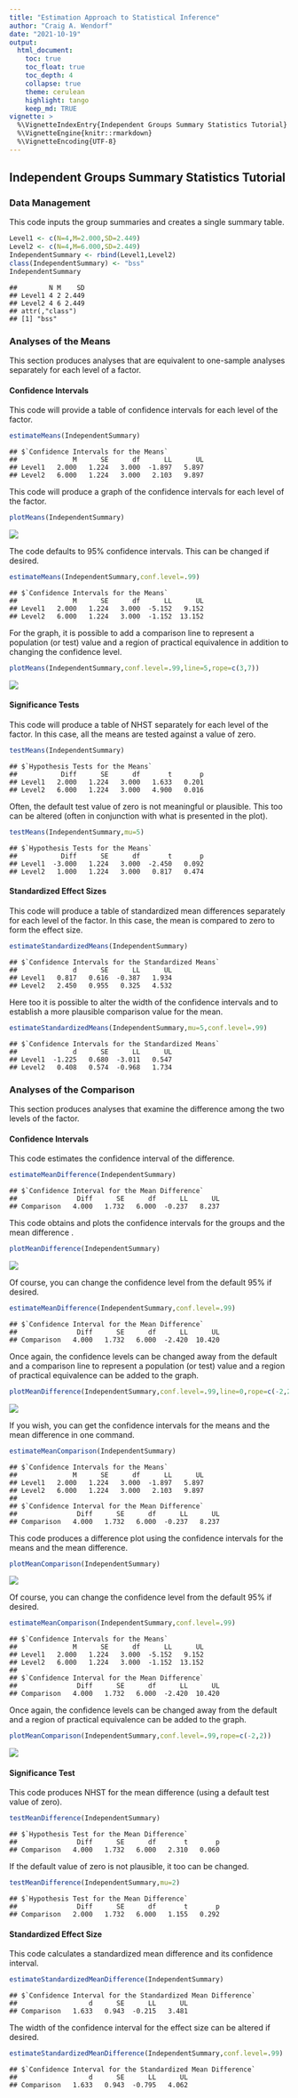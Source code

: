 ```yaml
---
title: "Estimation Approach to Statistical Inference"
author: "Craig A. Wendorf"
date: "2021-10-19"
output:
  html_document:
    toc: true
    toc_float: true
    toc_depth: 4
    collapse: true
    theme: cerulean
    highlight: tango
    keep_md: TRUE
vignette: >
  %\VignetteIndexEntry{Independent Groups Summary Statistics Tutorial}
  %\VignetteEngine{knitr::rmarkdown}
  %\VignetteEncoding{UTF-8}
---
```






## Independent Groups Summary Statistics Tutorial

### Data Management

This code inputs the group summaries and creates a single summary table.

```r
Level1 <- c(N=4,M=2.000,SD=2.449)
Level2 <- c(N=4,M=6.000,SD=2.449)
IndependentSummary <- rbind(Level1,Level2)
class(IndependentSummary) <- "bss"
IndependentSummary
```

```
##        N M    SD
## Level1 4 2 2.449
## Level2 4 6 2.449
## attr(,"class")
## [1] "bss"
```

### Analyses of the Means

This section produces analyses that are equivalent to one-sample analyses separately for each level of a factor.

#### Confidence Intervals

This code will provide a table of confidence intervals for each level of the factor.

```r
estimateMeans(IndependentSummary)
```

```
## $`Confidence Intervals for the Means`
##              M      SE      df      LL      UL
## Level1   2.000   1.224   3.000  -1.897   5.897
## Level2   6.000   1.224   3.000   2.103   9.897
```

This code will produce a graph of the confidence intervals for each level of the factor.

```r
plotMeans(IndependentSummary)
```

![](figures/Independent-MeansA-1.png)<!-- -->

The code defaults to 95% confidence intervals. This can be changed if desired.

```r
estimateMeans(IndependentSummary,conf.level=.99)
```

```
## $`Confidence Intervals for the Means`
##              M      SE      df      LL      UL
## Level1   2.000   1.224   3.000  -5.152   9.152
## Level2   6.000   1.224   3.000  -1.152  13.152
```

For the graph, it is possible to add a comparison line to represent a population (or test) value and a region of practical equivalence in addition to changing the confidence level.

```r
plotMeans(IndependentSummary,conf.level=.99,line=5,rope=c(3,7))
```

![](figures/Independent-MeansB-1.png)<!-- -->

#### Significance Tests

This code will produce a table of NHST separately for each level of the factor. In this case, all the means are tested against a value of zero.

```r
testMeans(IndependentSummary)
```

```
## $`Hypothesis Tests for the Means`
##           Diff      SE      df       t       p
## Level1   2.000   1.224   3.000   1.633   0.201
## Level2   6.000   1.224   3.000   4.900   0.016
```

Often, the default test value of zero is not meaningful or plausible. This too can be altered (often in conjunction with what is presented in the plot).

```r
testMeans(IndependentSummary,mu=5)
```

```
## $`Hypothesis Tests for the Means`
##           Diff      SE      df       t       p
## Level1  -3.000   1.224   3.000  -2.450   0.092
## Level2   1.000   1.224   3.000   0.817   0.474
```

#### Standardized Effect Sizes

This code will produce a table of standardized mean differences separately for each level of the factor. In this case, the mean is compared to zero to form the effect size.

```r
estimateStandardizedMeans(IndependentSummary)
```

```
## $`Confidence Intervals for the Standardized Means`
##              d      SE      LL      UL
## Level1   0.817   0.616  -0.387   1.934
## Level2   2.450   0.955   0.325   4.532
```

Here too it is possible to alter the width of the confidence intervals and to establish a more plausible comparison value for the mean.

```r
estimateStandardizedMeans(IndependentSummary,mu=5,conf.level=.99)
```

```
## $`Confidence Intervals for the Standardized Means`
##              d      SE      LL      UL
## Level1  -1.225   0.680  -3.011   0.547
## Level2   0.408   0.574  -0.968   1.734
```
 
### Analyses of the Comparison

This section produces analyses that examine the difference among the two levels of the factor.

#### Confidence Intervals

This code estimates the confidence interval of the difference.

```r
estimateMeanDifference(IndependentSummary)
```

```
## $`Confidence Interval for the Mean Difference`
##               Diff      SE      df      LL      UL
## Comparison   4.000   1.732   6.000  -0.237   8.237
```

This code obtains and plots the confidence intervals for the groups and the mean difference .

```r
plotMeanDifference(IndependentSummary)
```

![](figures/Independent-DifferenceA-1.png)<!-- -->

Of course, you can change the confidence level from the default 95% if desired.

```r
estimateMeanDifference(IndependentSummary,conf.level=.99)
```

```
## $`Confidence Interval for the Mean Difference`
##               Diff      SE      df      LL      UL
## Comparison   4.000   1.732   6.000  -2.420  10.420
```

Once again, the confidence levels can be changed away from the default and a comparison line to represent a population (or test) value and a region of practical equivalence can be added to the graph.

```r
plotMeanDifference(IndependentSummary,conf.level=.99,line=0,rope=c(-2,2))
```

![](figures/Independent-DifferenceB-1.png)<!-- -->

If you wish, you can get the confidence intervals for the means and the mean difference in one command.


```r
estimateMeanComparison(IndependentSummary)
```

```
## $`Confidence Intervals for the Means`
##              M      SE      df      LL      UL
## Level1   2.000   1.224   3.000  -1.897   5.897
## Level2   6.000   1.224   3.000   2.103   9.897
## 
## $`Confidence Interval for the Mean Difference`
##               Diff      SE      df      LL      UL
## Comparison   4.000   1.732   6.000  -0.237   8.237
```

This code produces a difference plot using the confidence intervals for the means and the mean difference.


```r
plotMeanComparison(IndependentSummary)
```

![](figures/Independent-ComparisonA-1.png)<!-- -->

Of course, you can change the confidence level from the default 95% if desired.

```r
estimateMeanComparison(IndependentSummary,conf.level=.99)
```

```
## $`Confidence Intervals for the Means`
##              M      SE      df      LL      UL
## Level1   2.000   1.224   3.000  -5.152   9.152
## Level2   6.000   1.224   3.000  -1.152  13.152
## 
## $`Confidence Interval for the Mean Difference`
##               Diff      SE      df      LL      UL
## Comparison   4.000   1.732   6.000  -2.420  10.420
```

Once again, the confidence levels can be changed away from the default and a region of practical equivalence can be added to the graph.

```r
plotMeanComparison(IndependentSummary,conf.level=.99,rope=c(-2,2))
```

![](figures/Independent-ComparisonB-1.png)<!-- -->

#### Significance Test

This code produces NHST for the mean difference (using a default test value of zero).

```r
testMeanDifference(IndependentSummary)
```

```
## $`Hypothesis Test for the Mean Difference`
##               Diff      SE      df       t       p
## Comparison   4.000   1.732   6.000   2.310   0.060
```

If the default value of zero is not plausible, it too can be changed.

```r
testMeanDifference(IndependentSummary,mu=2)
```

```
## $`Hypothesis Test for the Mean Difference`
##               Diff      SE      df       t       p
## Comparison   2.000   1.732   6.000   1.155   0.292
```

#### Standardized Effect Size

This code calculates a standardized mean difference and its confidence interval.

```r
estimateStandardizedMeanDifference(IndependentSummary)
```

```
## $`Confidence Interval for the Standardized Mean Difference`
##                  d      SE      LL      UL
## Comparison   1.633   0.943  -0.215   3.481
```

The width of the confidence interval for the effect size can be altered if desired.

```r
estimateStandardizedMeanDifference(IndependentSummary,conf.level=.99)
```

```
## $`Confidence Interval for the Standardized Mean Difference`
##                  d      SE      LL      UL
## Comparison   1.633   0.943  -0.795   4.062
```
